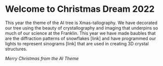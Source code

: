 # Welcome to Christmas Dream 2022

This year the theme of the AI tree is Xmas-tallography. We have decorated our tree using the beauty of crystallography and imaging that underpins so much of our science at the Franklin. This year we have made baubles that are the diffraction patterns of snowflakes [link] and have programmed our lights to represent sinograms [link] that are used in creating 3D crystal structures.

*Merry Christmas from the AI Theme*